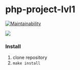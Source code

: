 # php-project-lvl1

[![Maintainability](https://api.codeclimate.com/v1/badges/d3929ac0baeeac57016e/maintainability)](https://codeclimate.com/github/nekedio/php-project-lvl1/maintainability)

<a href="https://codeclimate.com/github/nekedio/php-project-lvl1/test_coverage"><img src="https://api.codeclimate.com/v1/badges/d3929ac0baeeac57016e/test_coverage" /></a>

### Install

1. clone repository
1. `make install`
